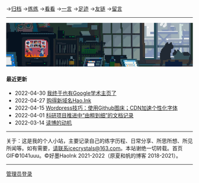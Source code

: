 <link rel="shortcut icon" type="image/x-icon" href="favicon.ico">

→[归档](/posts/日常.md) →[练练](/posts/练字.md) →[看看](/posts/书影音.md) →[一言](/posts/yiyan.md) →[足迹](/posts/足迹.md) →[友链](/posts/友链.md) →[留言](/posts/留言.md)
 
---

<img src="/assets/AFC79C90-9DCD-4137-99A5-1B75933BF91D.gif" width="800">

#### 最近更新

- 2022-04-30 [我终于也有Google学术主页了](/posts/richang/2022_04_30)
- 2022-04-27 [购得新域名Hao.Ink](/posts/richang/2022_04_27)
- 2022-04-15 [Wordpress技巧：使用Github图床；CDN加速个性化字体](/posts/richang/2022_04_15)
- 2022-04-01 [科研项目推进中“由粗到细”的文档记录](/posts/richang/2022_04_01)
- 2022-03-14 [读博的动机](/posts/richang/2022_03_14)

---
关于：这是我的个人小站，主要记录自己的练字历程、日常分享、所思所想、所见所闻等。如有需要，请联系icecrystals@163.com。本站谢绝一切转载。首页GIF©1041uuu。©好墨HaoInk 2021-2022（原夏和帆的博客 2018-2021）。

---

 [管理员登录](https://github.com/xiangshuink/xiangshuink.github.io)

